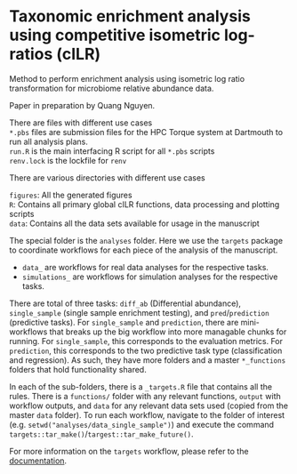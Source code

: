 # Taxonomic enrichment analysis using competitive isometric log-ratios (cILR)

Method to perform enrichment analysis using isometric log ratio transformation for microbiome relative abundance data.  

Paper in preparation by Quang Nguyen.  

There are files with different use cases  
`*.pbs` files are submission files for the HPC Torque system at Dartmouth to run all analysis plans.  
`run.R` is the main interfacing R script for all `*.pbs` scripts  
`renv.lock` is the lockfile for `renv`  

There are various directories with different use cases  

`figures`: All the generated figures  
`R`: Contains all primary global cILR functions, data processing and plotting scripts  
`data`: Contains all the data sets available for usage in the manuscript  


The special folder is the `analyses` folder. Here we use the `targets` package to coordinate workflows for each piece of the analysis of the manuscript. 

* `data_` are workflows for real data analyses for the respective tasks.    
* `simulations_` are workflows for simulation analyses for the respective tasks.  

There are total of three tasks: `diff_ab` (Differential abundance), `single_sample` (single sample enrichment testing), and `pred`/`prediction` (predictive tasks).  For `single_sample` and `prediction`, there are mini-workflows that breaks up the big workflow into more managable chunks for running. For `single_sample`, this corresponds to the evaluation metrics. For `prediction`, this corresponds to the two predictive task type (classification and regression). As such, they have more folders and a master `*_functions` folders that hold functionality shared.   

In each of the sub-folders, there is a `_targets.R` file that contains all the rules. There is a `functions/` folder with any relevant functions, `output` with workflow outputs, and `data` for any relevant data sets used (copied from the master `data` folder). To run each workflow, navigate to the folder of interest (e.g. `setwd("analyses/data_single_sample")`) and execute the command `targets::tar_make()`/`targest::tar_make_future()`.  

For more information on the `targets` workflow, please refer to the [documentation](https://books.ropensci.org/targets/).  



